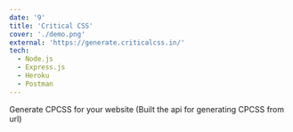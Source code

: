 ```yaml
---
date: '9'
title: 'Critical CSS'
cover: './demo.png'
external: 'https://generate.criticalcss.in/'
tech:
  - Node.js
  - Express.js
  - Heroku
  - Postman
---
```


Generate CPCSS for your website (Built the api for generating CPCSS from url)
